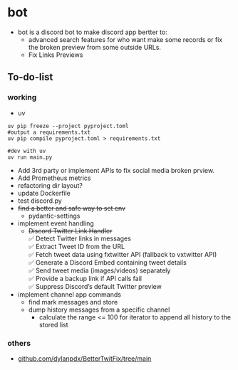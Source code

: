 # bot

* bot is a discord bot to make discord app bertter to:
    * advanced search features for who want make some records or fix the broken preview from some outside URLs.
    * Fix Links Previews

## To-do-list

### working

* uv
```shell
uv pip freeze --project pyproject.toml
#output a requirements.txt
uv pip compile pyproject.toml > requirements.txt

#dev with uv
uv run main.py
```

* Add 3rd party or implement APIs to fix social media broken prview.
* Add Prometheus metrics
* refactoring dir layout?
* update Dockerfile
* test discord.py
* ~~find a better and safe way to set env~~
    * pydantic-settings
* implement event handling
    * ~~Discord Twitter Link Handler<br>~~
        ✅ Detect Twitter links in messages<br>
        ✅ Extract Tweet ID from the URL<br>
        ✅ Fetch tweet data using fxtwitter API (fallback to vxtwitter API)<br>
        ✅ Generate a Discord Embed containing tweet details<br>
        ✅ Send tweet media (images/videos) separately<br>
        ✅ Provide a backup link if API calls fail<br>
        ✅ Suppress Discord’s default Twitter preview<br>
* implement channel app commands
    * find mark messages and store
    * dump history messages from a specific channel
        * calculate the range <= 100 for iterator to append all history to the stored list

### others

* [github.com/dylanpdx/BetterTwitFix/tree/main](https://github.com/dylanpdx/BetterTwitFix/tree/main)
